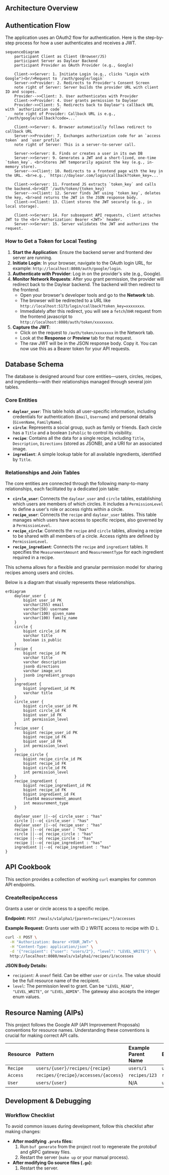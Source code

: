 ## Architecture Overview


## Authentication Flow

The application uses an OAuth2 flow for authentication. Here is the step-by-step process for how a user authenticates and receives a JWT.

```mermaid
sequenceDiagram
    participant Client as Client (Browser/JS)
    participant Server as Daylear Backend
    participant Provider as OAuth Provider (e.g., Google)

    Client->>Server: 1. Initiate Login (e.g., clicks "Login with Google")<br/>Request to `/auth/google/login`
    Server->>Provider: 2. Redirects to Provider's Consent Screen
    note right of Server: Server builds the provider URL with client ID and scopes.
    Provider-->>Client: 3. User authenticates with Provider
    Client->>Provider: 4. User grants permission to Daylear
    Provider->>Client: 5. Redirects back to Daylear's callback URL with `authorization code`
    note right of Provider: Callback URL is e.g., `/auth/google/callback?code=...`
    
    Client->>Server: 6. Browser automatically follows redirect to callback URL
    Server->>Provider: 7. Exchanges authorization code for an `access token` and `user profile`
    note right of Server: This is a server-to-server call.

    Server->>Server: 8. Finds or creates a user in its own DB
    Server->>Server: 9. Generates a JWT and a short-lived, one-time `token_key`. <br>Stores JWT temporarily against the key (e.g., in-memory store).
    Server-->>Client: 10. Redirects to a frontend page with the key in the URL. <br>e.g., `https://daylear.com/login/callback?token_key=...`
    
    Client->>Server: 11. Frontend JS extracts `token_key` and calls the backend.<br>GET `/auth/token/{token_key}`
    Server-->>Client: 12. Server finds JWT using `token_key`, deletes the key, <br>and returns the JWT in the JSON response body.
    Client->>Client: 13. Client stores the JWT securely (e.g., in local storage).

    Client->>Server: 14. For subsequent API requests, client attaches JWT to the <br>`Authorization: Bearer <JWT>` header.
    Server->>Server: 15. Server validates the JWT and authorizes the request.
```

### How to Get a Token for Local Testing

1.  **Start the Application**: Ensure the backend server and frontend dev server are running.
2.  **Initiate Login**: In your browser, navigate to the OAuth login URL, for example: `http://localhost:8080/auth/google/login`.
3.  **Authenticate with Provider**: Log in on the provider's site (e.g., Google).
4.  **Monitor Network Requests**: After you grant permission, the provider will redirect back to the Daylear backend. The backend will then redirect to the frontend.
    *   Open your browser's developer tools and go to the **Network** tab.
    *   The browser will be redirected to a URL like `http://localhost:5173/login/callback?token_key=xxxxxxxx`.
    *   Immediately after this redirect, you will see a `fetch`/`XHR` request from the frontend javascript to `http://localhost:8080/auth/token/xxxxxxxx`.
5.  **Capture the JWT**:
    *   Click on the request to `/auth/token/xxxxxxxx` in the Network tab.
    *   Look at the **Response** or **Preview** tab for that request.
    *   The raw JWT will be in the JSON response body. Copy it. You can now use this as a Bearer token for your API requests.

## Database Schema

The database is designed around four core entities—users, circles, recipes, and ingredients—with their relationships managed through several join tables.

### Core Entities

*   **`daylear_user`**: This table holds all user-specific information, including credentials for authentication (`Email`, `Username`) and personal details (`GivenName`, `FamilyName`).
*   **`circle`**: Represents a social group, such as family or friends. Each circle has a `Title` and a boolean `IsPublic` to control its visibility.
*   **`recipe`**: Contains all the data for a single recipe, including `Title`, `Description`, `Directions` (stored as JSONB), and a URI for an associated image.
*   **`ingredient`**: A simple lookup table for all available ingredients, identified by `Title`.

### Relationships and Join Tables

The core entities are connected through the following many-to-many relationships, each facilitated by a dedicated join table:

*   **`circle_user`**: Connects the `daylear_user` and `circle` tables, establishing which users are members of which circles. It includes a `PermissionLevel` to define a user's role or access rights within a circle.
*   **`recipe_user`**: Connects the `recipe` and `daylear_user` tables. This table manages which users have access to specific recipes, also governed by a `PermissionLevel`.
*   **`recipe_circle`**: Connects the `recipe` and `circle` tables, allowing a recipe to be shared with all members of a circle. Access rights are defined by `PermissionLevel`.
*   **`recipe_ingredient`**: Connects the `recipe` and `ingredient` tables. It specifies the `MeasurementAmount` and `MeasurementType` for each ingredient required in a recipe.

This schema allows for a flexible and granular permission model for sharing recipes among users and circles.

Below is a diagram that visually represents these relationships.

```mermaid
erDiagram
    daylear_user {
        bigint user_id PK
        varchar(255) email
        varchar(50) username
        varchar(100) given_name
        varchar(100) family_name
    }
    circle {
        bigint circle_id PK
        varchar title
        boolean is_public
    }
    recipe {
        bigint recipe_id PK
        varchar title
        varchar description
        jsonb directions
        varchar image_uri
        jsonb ingredient_groups
    }
    ingredient {
        bigint ingredient_id PK
        varchar title
    }
    circle_user {
        bigint circle_user_id PK
        bigint circle_id FK
        bigint user_id FK
        int permission_level
    }
    recipe_user {
        bigint recipe_user_id PK
        bigint recipe_id FK
        bigint user_id FK
        int permission_level
    }
    recipe_circle {
        bigint recipe_circle_id PK
        bigint recipe_id FK
        bigint circle_id FK
        int permission_level
    }
    recipe_ingredient {
        bigint recipe_ingredient_id PK
        bigint recipe_id FK
        bigint ingredient_id FK
        float64 measurement_amount
        int measurement_type
    }

    daylear_user ||--o{ circle_user : "has"
    circle ||--o{ circle_user : "has"
    daylear_user ||--o{ recipe_user : "has"
    recipe ||--o{ recipe_user : "has"
    circle ||--o{ recipe_circle : "has"
    recipe ||--o{ recipe_circle : "has"
    recipe ||--o{ recipe_ingredient : "has"
    ingredient ||--o{ recipe_ingredient : "has"
}
```

## API Cookbook

This section provides a collection of working `curl` examples for common API endpoints.

### CreateRecipeAccess

Grants a user or circle access to a specific recipe.

**Endpoint:** `POST /meals/v1alpha1/{parent=recipes/*}/accesses`

**Example Request:**
Grants user with ID `2` WRITE access to recipe with ID `1`.

```bash
curl -X POST \
  -H "Authorization: Bearer <YOUR_JWT>" \
  -H "Content-Type: application/json" \
  -d '{"recipient": {"user": "users/2"}, "level": "LEVEL_WRITE"}' \
  http://localhost:8080/meals/v1alpha1/recipes/1/accesses
```

**JSON Body Details:**
*   `recipient`: A `oneof` field. Can be either `user` or `circle`. The value should be the full resource name of the recipient.
*   `level`: The permission level to grant. Can be `"LEVEL_READ"`, `"LEVEL_WRITE"`, or `"LEVEL_ADMIN"`. The gateway also accepts the integer enum values.

## Resource Naming (AIPs)

This project follows the Google AIP (API Improvement Proposals) conventions for resource names. Understanding these conventions is crucial for making correct API calls.

| Resource | Pattern | Example Parent Name | Example Full Name |
| :--- | :--- | :--- | :--- |
| `Recipe` | `users/{user}/recipes/{recipe}` | `users/1` | `users/1/recipes/123` |
| `Access` | `recipes/{recipe}/accesses/{access}`| `recipes/123` | `recipes/123/accesses/456`|
| `User` | `users/{user}` | N/A | `users/1` |


## Development & Debugging

### Workflow Checklist

To avoid common issues during development, follow this checklist after making changes:

*   **After modifying `.proto` files:**
    1.  Run `buf generate` from the project root to regenerate the protobuf and gRPC gateway files.
    2.  Restart the server (`make up` or your manual process).
*   **After modifying Go source files (`.go`):**
    1.  Restart the server.
